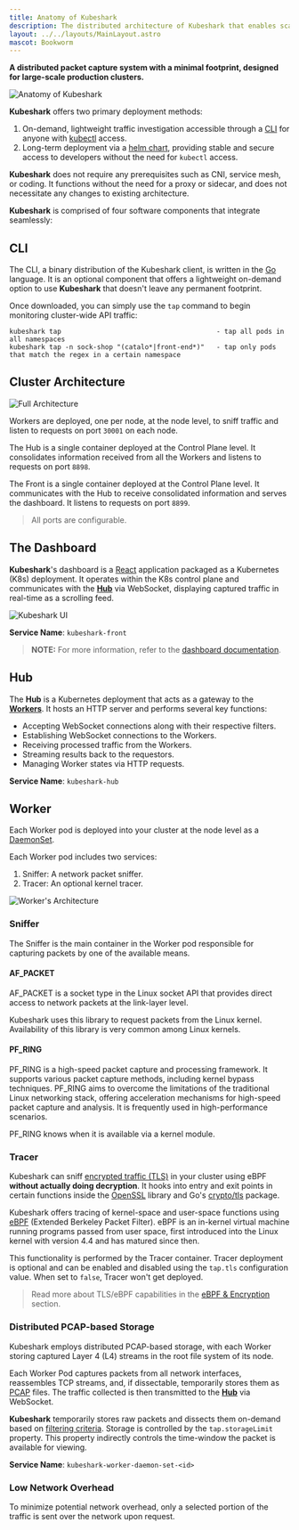 ```yaml
---
title: Anatomy of Kubeshark
description: The distributed architecture of Kubeshark that enables scalable network traffic capture, explained with diagrams.
layout: ../../layouts/MainLayout.astro
mascot: Bookworm
---
```


**A distributed packet capture system with a minimal footprint, designed for large-scale production clusters.**

![Anatomy of **Kubeshark**](/diagram.png)

**Kubeshark** offers two primary deployment methods:

1. On-demand, lightweight traffic investigation accessible through a [CLI](/en/install#cli) for anyone with [kubectl](https://kubernetes.io/docs/reference/kubectl/) access.
2. Long-term deployment via a [helm chart](/en/install#helm), providing stable and secure access to developers without the need for `kubectl` access.

**Kubeshark** does not require any prerequisites such as CNI, service mesh, or coding. It functions without the need for a proxy or sidecar, and does not necessitate any changes to existing architecture.

**Kubeshark** is comprised of four software components that integrate seamlessly:

## CLI

The CLI, a binary distribution of the Kubeshark client, is written in the [Go](https://go.dev/) language. It is an optional component that offers a lightweight on-demand option to use **Kubeshark** that doesn't leave any permanent footprint.

Once downloaded, you can simply use the `tap` command to begin monitoring cluster-wide API traffic:

```shell
kubeshark tap                                       - tap all pods in all namespaces
kubeshark tap -n sock-shop "(catalo*|front-end*)"   - tap only pods that match the regex in a certain namespace
```

## Cluster Architecture

![Full Architecture](/full-architecture.png)

Workers are deployed, one per node, at the node level, to sniff traffic and listen to requests on port `30001` on each node.

The Hub is a single container deployed at the Control Plane level. It consolidates information received from all the Workers and listens to requests on port `8898`.

The Front is a single container deployed at the Control Plane level. It communicates with the Hub to receive consolidated information and serves the dashboard. It listens to requests on port `8899`.

> All ports are configurable.

## The Dashboard

**Kubeshark**'s dashboard is a [React](https://reactjs.org/) application packaged as a Kubernetes (K8s) deployment. It operates within the K8s control plane and communicates with the [**Hub**](#hub) via WebSocket, displaying captured traffic in real-time as a scrolling feed.

![Kubeshark UI](/kubeshark-ui.png)

**Service Name**: `kubeshark-front`

> **NOTE:** For more information, refer to the [dashboard documentation](/en/ui).

## Hub

The **Hub** is a Kubernetes deployment that acts as a gateway to the [**Workers**](#worker). It hosts an HTTP server and performs several key functions:

- Accepting WebSocket connections along with their respective filters.
- Establishing WebSocket connections to the Workers.
- Receiving processed traffic from the Workers.
- Streaming results back to the requestors.
- Managing Worker states via HTTP requests.

**Service Name**: `kubeshark-hub`

## Worker

Each Worker pod is deployed into your cluster at the node level as a [DaemonSet](https://kubernetes.io/docs/concepts/workloads/controllers/daemonset/).

Each Worker pod includes two services:

1. Sniffer: A network packet sniffer.
2. Tracer: An optional kernel tracer.

![Worker's Architecture](/worker-architecture.png)

### Sniffer

The Sniffer is the main container in the Worker pod responsible for capturing packets by one of the available means.

#### AF_PACKET

AF_PACKET is a socket type in the Linux socket API that provides direct access to network packets at the link-layer level.

Kubeshark uses this library to request packets from the Linux kernel. Availability of this library is very common among Linux kernels.

#### PF_RING

PF_RING is a high-speed packet capture and processing framework. It supports various packet capture methods, including kernel bypass techniques. PF_RING aims to overcome the limitations of the traditional Linux networking stack, offering acceleration mechanisms for high-speed packet capture and analysis. It is frequently used in high-performance scenarios.

PF_RING knows when it is available via a kernel module.

### Tracer

Kubeshark can sniff [encrypted traffic (TLS)](https://en.wikipedia.org/wiki/Transport_Layer_Security) in your cluster using eBPF **without actually doing decryption**. It hooks into entry and exit points in certain functions inside the [OpenSSL](https://www.openssl.org/) library and Go's [crypto/tls](https://pkg.go.dev/crypto/tls) package.

Kubeshark offers tracing of kernel-space and user-space functions using [eBPF](https://prototype-kernel.readthedocs.io/en/latest/bpf/) (Extended Berkeley Packet Filter). eBPF is an in-kernel virtual machine running programs passed from user space, first introduced into the Linux kernel with version 4.4 and has matured since then.

This functionality is performed by the Tracer container. Tracer deployment is optional and can be enabled and disabled using the `tap.tls` configuration value. When set to `false`, Tracer won't get deployed.

> Read more about TLS/eBPF capabilities in the [eBPF & Encryption](/en/encrypted_traffic) section.

### Distributed PCAP-based Storage

Kubeshark employs distributed PCAP-based storage, with each Worker storing captured Layer 4 (L4) streams in the root file system of its node.

Each Worker Pod captures packets from all network interfaces, reassembles TCP streams, and, if dissectable, temporarily stores them as [PCAP](https://datatracker.ietf.org/doc/id/draft-gharris-opsawg-pcap-00.html) files. The traffic collected is then transmitted to the [**Hub**](#hub) via WebSocket.

**Kubeshark** temporarily stores raw packets and dissects them on-demand based on [filtering criteria](/en/filtering). Storage is controlled by the `tap.storageLimit` property. This property indirectly controls the time-window the packet is available for viewing.

**Service Name**: `kubeshark-worker-daemon-set-<id>`

### Low Network Overhead

To minimize potential network overhead, only a selected portion of the traffic is sent over the network upon request.
